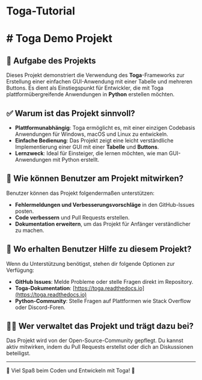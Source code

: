 # Toga-Tutorial
# # Toga Demo Projekt

## 📌 Aufgabe des Projekts
Dieses Projekt demonstriert die Verwendung des **Toga**-Frameworks zur Erstellung einer einfachen GUI-Anwendung mit einer Tabelle und mehreren Buttons. Es dient als Einstiegspunkt für Entwickler, die mit Toga plattformübergreifende Anwendungen in **Python** erstellen möchten.

## ✅ Warum ist das Projekt sinnvoll?
- **Plattformunabhängig**: Toga ermöglicht es, mit einer einzigen Codebasis Anwendungen für Windows, macOS und Linux zu entwickeln.
- **Einfache Bedienung**: Das Projekt zeigt eine leicht verständliche Implementierung einer GUI mit einer **Tabelle** und **Buttons**.
- **Lernzweck**: Ideal für Einsteiger, die lernen möchten, wie man GUI-Anwendungen mit Python erstellt.

## 🤝 Wie können Benutzer am Projekt mitwirken?
Benutzer können das Projekt folgendermaßen unterstützen:
- **Fehlermeldungen und Verbesserungsvorschläge** in den GitHub-Issues posten.
- **Code verbessern** und Pull Requests erstellen.
- **Dokumentation erweitern**, um das Projekt für Anfänger verständlicher zu machen.

## 📖 Wo erhalten Benutzer Hilfe zu diesem Projekt?
Wenn du Unterstützung benötigst, stehen dir folgende Optionen zur Verfügung:
- **GitHub Issues**: Melde Probleme oder stelle Fragen direkt im Repository.
- **Toga-Dokumentation**: [https://toga.readthedocs.io](https://toga.readthedocs.io)
- **Python-Community**: Stelle Fragen auf Plattformen wie Stack Overflow oder Discord-Foren.

## 👨‍💻 Wer verwaltet das Projekt und trägt dazu bei?
Das Projekt wird von der Open-Source-Community gepflegt. Du kannst aktiv mitwirken, indem du Pull Requests erstellst oder dich an Diskussionen beteiligst.

---
📌 Viel Spaß beim Coden und Entwickeln mit Toga! 🚀

